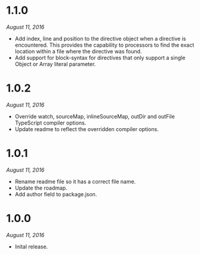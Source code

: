 # 1.1.0

*August 11, 2016*

- Add index, line and position to the directive object when a directive is
  encountered. This provides the capability to processors to find the exact
  location within a file where the directive was found.
- Add support for block-syntax for directives that only support a single
  Object or Array literal parameter.

# 1.0.2

*August 11, 2016*

- Override watch, sourceMap, inlineSourceMap, outDir and outFile TypeScript
  compiler options.
- Update readme to reflect the overridden compiler options.

# 1.0.1

*August 11, 2016*

- Rename readme file so it has a correct file name.
- Update the roadmap.
- Add author field to package.json.

# 1.0.0

*August 11, 2016*

- Inital release.